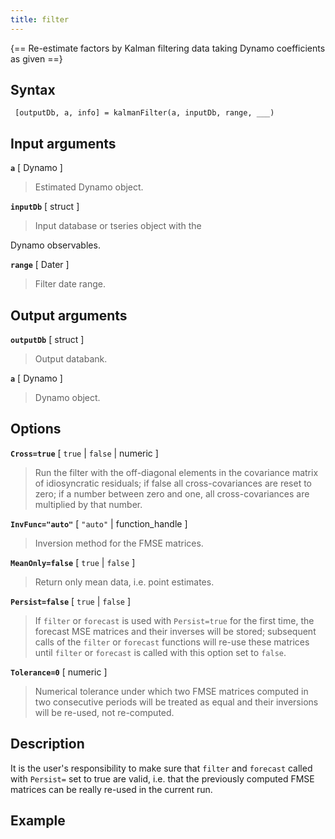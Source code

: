 ```yaml
---
title: filter  
---
```


{== Re-estimate factors by Kalman filtering data taking Dynamo coefficients as given ==}

 ## Syntax

     [outputDb, a, info] = kalmanFilter(a, inputDb, range, ___)


 ## Input arguments

__`a`__ [ Dynamo ]
> 
> Estimated Dynamo object.
> 


__`inputDb`__ [ struct ]
> 
> Input database or tseries object with the
> 

 Dynamo observables.

__`range`__ [ Dater ]
> 
> Filter date range.
> 



 ## Output arguments


__`outputDb`__ [ struct ]
> 
> Output databank.
> 


__`a`__ [ Dynamo ]
> 
> Dynamo object.
> 


 ## Options

__`Cross=true`__ [ `true` | `false` | numeric ]
> 
> Run the filter with the off-diagonal elements in the covariance matrix of
> idiosyncratic residuals; if false all cross-covariances are reset to zero;
> if a number between zero and one, all cross-covariances are multiplied by
> that number.
> 

__`InvFunc="auto"`__ [ `"auto"` | function_handle ]
> 
> Inversion method for the FMSE matrices.
> 

__`MeanOnly=false`__ [ `true` | `false` ]
> 
> Return only mean data, i.e.  point estimates.
> 

__`Persist=false`__ [ `true` | `false` ]
> 
> If `filter` or `forecast` is used with `Persist=true` for the first time,
> the forecast MSE matrices and their inverses will be stored; subsequent
> calls of the `filter` or `forecast` functions will re-use these matrices
> until `filter` or `forecast` is called with this option set to `false`.
> 


__`Tolerance=0`__ [ numeric ]
> 
> Numerical tolerance under which two FMSE matrices computed in two
> consecutive periods will be treated as equal and their inversions will be
> re-used, not re-computed.
> 


 ## Description

 It is the user's responsibility to make sure that `filter` and `forecast`
 called with `Persist=` set to true are valid, i.e. that the previously
 computed FMSE matrices can be really re-used in the current run.


 ## Example

